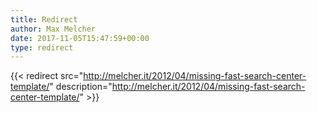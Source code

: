 ```yaml
---
title: Redirect
author: Max Melcher
date: 2017-11-05T15:47:59+00:00
type: redirect
---
```

{{< redirect src="http://melcher.it/2012/04/missing-fast-search-center-template/" description="http://melcher.it/2012/04/missing-fast-search-center-template/" >}}
